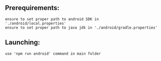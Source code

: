 ## Prerequirements:

    ensure to set proper path to android SDK in './android/local.properties'
    ensure to set proper path to java jdk in './android/gradle.properties'
    

## Launching:
    use 'npm run android' command in main folder
